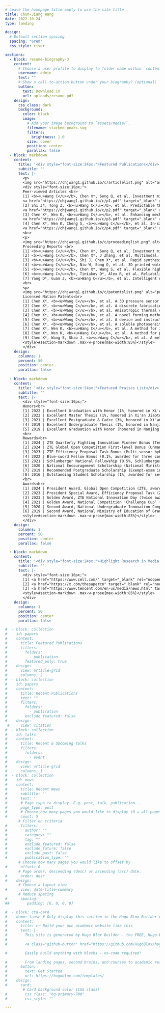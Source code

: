 ```yaml
---
# Leave the homepage title empty to use the site title
title: Chun-Jiang Wang
date: 2022-10-24
type: landing

design:
  # Default section spacing
  spacing: "6rem"
  css_style: river

sections:
  - block: resume-biography-3
    content:
      # Choose a user profile to display (a folder name within `content/authors/`)
      username: admin
      text: ""
      # Show a call-to-action button under your biography? (optional)
      button:
        text: Download CV
        url: uploads/resume.pdf
    design:
      css_class: dark
      background:
        color: black
        image:
          # Add your image background to `assets/media/`.
          filename: stacked-peaks.svg
          filters:
            brightness: 1.0
          size: cover
          position: center
          parallax: false         
  - block: markdown
    content:
      title: '<div style="font-size:24px;">Featured Publications</div>'
      subtitle: ''
      text: |-
        <p>
        <img src="https://chjwang1.github.io/c/articlelist.png" alt="articlelist"></p>
        <div style="font-size:16px;">
        Peer-viewed Articles <br>
        [1]	<b><u>Wang C</u></b>, Chen X*, Song Q, et al. Investment micro–casting 3D printed multi–metamaterial for programmable multimodal biomimetic electronics. <b><i>Device</i></b> (CellPress). 3, 100658 (2025). <a href="https://doi.org/10.1016/j.device.2024.100658" target="_blank" rel="noopener">https://doi.org/10.1016/j.device.2024.100658</a>
        <a href="https://chjwang1.github.io/c/p1.pdf" target="_blank" rel="noopener">📑Download</a> <br>
        [2]	Shi J*, Tong Z, <b><u>Wang C</u></b>, et al. Predictable thermoelectric performance of directly synthesized Bi0.5Sb1.5Te3 using laser powder bed fusion additive manufacturing. <b><i>Ceram. Int.</i></b> 50, 2, 2921-2930 (2024). <a href="https://doi.org/10.1016/j.ceramint.2023.11.035" target="_blank" rel="noopener">https://doi.org/10.1016/j.ceramint.2023.11.035</a>
        <a href="https://chjwang1.github.io/c/p2.pdf" target="_blank" rel="noopener">📑Download</a> <br>
        [3]	Chen X*, Wen K, <b><u>Wang C</u></b>, et al. Enhancing mechanical strength of carbon fiber-epoxy interface through electro-wetting of fiber surface. <b><i>Compos. Part B Eng.</i></b> 234, 109751 (2022). <a href="https://doi.org/10.1016/j.compositesb.2022.110368" target="_blank" rel="noopener">https://doi.org/10.1016/j.compositesb.2022.110368</a>
        <a href="https://chjwang1.github.io/c/p3.pdf" target="_blank" rel="noopener">📑Download</a> <br>
        [4]	Chen X*, Wen K, Cheng S, <b><u>Wang C</u></b>, et al. In-situ damage self-monitoring of fiber-reinforced composite by integrating self-powered ZnO nanowires decorated carbon fabric. <b><i>Compos. Part B Eng.</i></b> 248, 110368 (2023). <a href="https://doi.org/10.1016/j.compositesb.2022.109751" target="_blank" rel="noopener">https://doi.org/10.1016/j.compositesb.2022.109751</a>
        <a href="https://chjwang1.github.io/c/p4.pdf" target="_blank" rel="noopener">📑Download</a> <br>
        <br>
        <p>
        <img src="https://chjwang1.github.io/c/proceedinglist.png" alt="proceedinglist"></p>
        Proceeding Reports <br>
        [1]	<b><u>Wang C</u></b>, Chen X*, Song Q, et al. Investment micro–casting 3D printed polymeric programmable metamaterials for biomimetic multimodal electronics. <b><i><a href="https://www.acs.org/events/fall.html"  target="_blank" rel="noopener">ACS Fall 2025. Oral</a></i></b>, Washington, DC, USA, August 17-21st (2025).<br>
        [2]	<b><u>Wang C</u></b>, Chen X*, J Zhang, et al. Multimodal, neurological, programmable multi-metamaterial bioelectronics via investment micro–casting mediated 3D printing. International Workshop on Bionic Engineering & Plenary Meetings of ISO/TC 266 Biomimetics (<b><i><a href="http://iwbe2025.huicekeji.com/En/Default" target="_blank" rel="noopener">IWBE 2025. Oral</a></i></b>), Vienna, Austria, September 23-27th (2025).<br>
        [3]	<b><u>Wang C</u></b>, Shi J, Chen X*, et al. Rapid synthesis and fabrication of thermoelectric pile using laser-regulated forming technique. Proceedings of the 15th International Conference on Frontiers of Design and Manufacturing (<b><i><a href="https://www.cmes.org/2e7909094b5d4f4e8acb4aa87fce5281.html" target="_blank" rel="noopener">ICFDM 2022. Poster</a></i></b>), Changchun, Jilin, China, August 17-19th (2022).<br>
        [4]	<b><u>Wang C</u></b>, Niu W, Song Q, et al. 3D printed water–soluble UV photopolymer for flexible sensor with sacrificial scaffolds and indirect molding. Proceedings of The 16th IEEE International Conference on Nano/Micro Engineered & Molecular Systems (<b><i><a href="https://ieeexplore.ieee.org/document/9451389" target="_blank" rel="noopener">IEEE NEMS 2021. Oral</a></i></b>), Xiamen, Fujian, China, pp. 478–479 (2021).<br>
        [5]	<b><u>Wang C</u></b>, Chen X*, Wang S, et al. Flexible high-performed piezoelectric nanocomposite and its structural application. Proceedings of the 14th International Conference on Frontiers of Design and Manufacturing (<b><i><a href="https://mm.scimeeting.cn/en/web/index/186" target="_blank" rel="noopener">ICFDM 2020. Poster</a></i></b>), Xi’an, Shaanxi, China, September 12-14th (2020).<br>
        [6]	<b><u>Wang C</u></b>, Tiniakov D*, Alex R, et al. Reliability simulation and optimization of multilayered pump system on the base of discrete-time Markov chain. Proceedings of the 5th International Conference on mechanical and equipment reliability design (<b><i><a href="https://cca.nuaa.edu.cn/list/01_docu./03256" target="_blank" rel="noopener">ICMER 2019. Oral</a></i></b>), Nanjing, Jiangsu, China, March 6-8th (2019).<br>
        [7]	Yang D*, Guan J, <b><u>Wang C</u></b>, et al. Intelligent upgrade and practice of the small batch, multiple varieties production for sever assembly and package in ZTE-Binjiang Factory. MBA Collection of Management Case Research Center of Guanghua School of Management (<b><i><a href="https://www.gsm.pku.edu.cn/case/dzalk.htm" target="_blank" rel="noopener">MBA E-cases 2024</a></i></b>), PKU, Beijing, China, June 23rd (2024).<br>
        <br>
        <p>
        <img src="https://chjwang1.github.io/c/patentslist.png" alt="patentslist"></p>
        Licensed Nation Patents<br>
        [1]	Chen X*, <b><u>Wang C</u></b>, et al. A 3D pressure sensor based on 3D printing template method and its preparation method. <a href="https://www.innojoy.com/patent/patent.html?docno=CN202011642025.3&pnmno=CN112848269A&trsdb=fmzl&showList=true" target="_blank" rel="noopener">CN-ZL:202011642025.3 (2022)</a>  <a href="https://chjwang1.github.io/c/l1.pdf" target="_blank" rel="noopener">📑Download</a> <br>
        [2]	Chen X*, <b><u>Wang C</u></b>, et al. A discrete fabrication method of two-dimensional nano-aerogel with designable three-dimensional structure. <a href="https://www.innojoy.com/patent/patent.html?docno=CN202110475777.3&pnmno=CN113289558A&trsdb=fmzl&showList=true" target="_blank" rel="noopener">CN-ZL:202110475777.3 (2022)</a> <a href="https://chjwang1.github.io/c/l2.pdf" target="_blank" rel="noopener">📑Download</a> <br>
        [3]	Chen X*, <b><u>Wang C</u></b>, et al. Anisotropic thermal conductive flexible piezoelectric sensor and its micro-fabrication. <a href="https://www.innojoy.com/patent/patent.html?docno=CN202110562500.4&pnmno=CN113337000B&trsdb=fmsq&showList=true" target="_blank" rel="noopener">CN-ZL: 202110562500.4 (2021)</a> <a href="https://chjwang1.github.io/c/l3.pdf" target="_blank" rel="noopener">📑Download</a> <br>
        [4]	Chen X*, <b><u>Wang C</u></b>, et al. A novel forming method for metal-based metamaterial electronics based on indirect additive manufacturing. <a href="https://www.innojoy.com/patent/patent.html?docno=CN202110562340.3&pnmno=CN113351827B&trsdb=fmsq&showList=true" target="_blank" rel="noopener">CN-ZL:202110562340.3 (2021)</a> <a href="https://chjwang1.github.io/c/l4.pdf" target="_blank" rel="noopener">📑Download</a> <br>
        [5]	Chen X*, <b><u>Wang C</u></b>, et al. A device and instructed method for solid-liquid exchange of residuals in micropores. <a href="https://www.innojoy.com/patent/patent.html?docno=CN202110581806.4&pnmno=CN113372502A&trsdb=fmzl&showList=true" target="_blank" rel="noopener">CN-ZL: 202110581806.4 (2021)</a> <a href="https://chjwang1.github.io/c/l5.pdf" target="_blank" rel="noopener">📑Download</a> <br>
        [6]	Chen X*, <b><u>Wang C</u></b>, et al. A soluble photosensitive resin and its preparation and curing method for suppressing layer patterns. <a href="https://www.innojoy.com/patent/patent.html?docno=CN202011639304.4&pnmno=CN112778447A&trsdb=fmzl&showList=true" target="_blank" rel="noopener">CN-ZL: 202011639304.4 (2021)</a> <a href="https://chjwang1.github.io/c/l6.pdf" target="_blank" rel="noopener">📑Download</a> <br>
        [7]	Chen X*, Wen K, <b><u>Wang C</u></b>, et al. A method for improving the performance of fiber resin-based composite material. <a href="https://www.innojoy.com/patent/patent.html?docno=CN202111023062.0&pnmno=CN113583268B&trsdb=fmsq&showList=true" target="_blank" rel="noopener">CN-ZL: 202111023062.0 (2021)</a> <a href="https://chjwang1.github.io/c/l7.pdf" target="_blank" rel="noopener">📑Download</a> <br>
        [8]	Chen X*, Wen K, <b><u>Wang C</u></b>, et al. A method for preparing fiber composite material with high interface strength. <a href="https://www.innojoy.com/patent/patent.html?docno=CN202111008986.3&pnmno=CN113638228A&trsdb=fmzl&showList=true" target="_blank" rel="noopener">CN-ZL:202111008986.3 (2021)</a> <a href="https://chjwang1.github.io/c/l8.pdf" target="_blank" rel="noopener">📑Download</a> <br>
        [9]	Chen X*, Wang S, Shao J. <b><u>Wang C</u></b>, et al. A method for preparing flexible transparent conductive films based on micro-stereolithography. <a href="https://www.innojoy.com/patent/patent.html?docno=CN202011640019.4&pnmno=CN112768141A&trsdb=fmzl&showList=true" target="_blank" rel="noopener">CN-ZL: 202011640019.4 (2021)</a> <a href="https://chjwang1.github.io/c/l9.pdf" target="_blank" rel="noopener">📑Download</a> <br>
        <style>#section-markdown .max-w-prose{max-width:85%}</style>
        </div>
    design:
      columns: 1
      percent: 50
      position: center
      parallax: false
 
  - block: markdown
    content:
      title: '<div style="font-size:24px;">Featured Praises List</div>'
      subtitle: ''
      text: |-
        <div style="font-size:16px;">
        Honors<br>
        [1] 2022 | Excellent Graduation with Honor (1%, honored in Xi'an Jiaotong University) <a href="https://chjwang1.github.io/c/honor1.jpg" target="_blank" rel="noopener">Certificate</a> <br>
        [2] 2022 | Excellent Master Thesis (1%, honored in Xi'an Jiaotong University) <a href="https://gs.xjtu.edu.cn/info/1187/8982.htm" target="_blank" rel="noopener">Certificate</a> <br>
        [3] 2021 | Excellent Postgraduate & Cadre (3%, honored in Xi'an Jiaotong University) <a href="https://chjwang1.github.io/c/honor3.jpg" target="_blank" rel="noopener">Certificate</a> <br>
        [4] 2019 | Excellent Undergraduate Thesis (1%, honored in Nanjing University of Aeronautics and Astronatics) <a href="https://aao.nuaa.edu.cn/_t2299/2019/0701/c19045a171711/page.htm" target="_blank" rel="noopener">Certificate</a><br>
        [5] 2019 | Excellent Graduation with Honor (honored in Nanjing University of Aeronautics and Astronatics) <a href="https://cca.nuaa.edu.cn/_s146/_t862/4769/list.psp" target="_blank" rel="noopener">Certificate</a> <br>
        <br>
        Rewards<br>
        [1] 2024 | ZTE Quarterly Fighting Innovation Pioneer Bonus (Temperature wireless sensing system benefits production equipment status detection) <a href="https://chjwang1.github.io/c/reward1.jpg" target="_blank" rel="noopener">Certificate</a> <br>
        [2] 2024 | ZTE Global Open Competition First-level Bonus (Unmanned inspection system for packagment line with intelligent operation and real-time maintenance) <a href="" target="_blank" rel="noopener">Certificate</a> <br>
        [3] 2023 | ZTE Efficiency Proposal Task Bonus (Multi-sensor hybrid packaging product intelligent scheduling system) <a href="https://chjwang1.github.io/c/reward2.jpg" target="_blank" rel="noopener">Certificate</a> <br>
        [4] 2022 | Blue-sword Fellow Bonus (0.1%, awarded for three consecutive years, ZTE) <a href="https://chjwang1.github.io/c/reward3.jpg" target="_blank" rel="noopener">Certificate</a> <br>
        [5] 2021 | Schlumberger National Fellowship (0.5%, Schlumberger Foundation) <a href="https://chjwang1.github.io/c/reward4.jpg" target="_blank" rel="noopener">Certificate</a> <br> 
        [6] 2020 | National Encouragement Scholarship (National Ministry of Education) <a href="https://chjwang1.github.io/c/reward.jpg" target="_blank" rel="noopener">Certificate</a> <br>
        [7] 2019 | Recommended Postgraduate Scholarship (Exempt-exam in the admission) <a href="https://yz.xjtu.edu.cn/2019tmmd.pdf" target="_blank" rel="noopener">Certificate</a> <br>
        [8] 2016 | Outstanding Student Scholarship (1%, awarded for seven consecutive years) <a href="https://chjwang1.github.io/c/reward5.png" target="_blank" rel="noopener">Certificate</a> <br>
        <br>
        Awards<br>
        [1] 2024 | President Award, Global Open Competition (ZTE, awarder: president Mr. Jianming Yang) <a href="" target="_blank" rel="noopener">Certificate</a> <br>
        [2] 2023 | President Special Award, Efficiency Proposal Task (ZTE, awarder: vice president Mr. Guoxing Ding) <a href="https://chjwang1.github.io/c/award2.jpg" target="_blank" rel="noopener">Certificate</a> <br>
        [3] 2023 | Golden Award, ZTE National Innovation Day (twice awarded) <a href="https://chjwang1.github.io/c/award3.jpg" target="_blank" rel="noopener">Certificate</a> <br>
        [4] 2021 | Golden Award, National Competition ‘Challenge Cup’ (4/379, the 13th National Competition of Academic & Technological Works, Xi'an, Shaanxi Province, China) <a href="https://chjwang1.github.io/c/award4.png" target="_blank" rel="noopener">Certificate</a> <br>
        [5] 2020 | Second Award, National Undergraduate Innovation Competition (Mechanical Engineering Innovation and Creativity Competition, Yantai, Shandong Province, China) <a href="https://chjwang1.github.io/c/award5.jpg" target="_blank" rel="noopener">Certificate</a> <br>
        [6] 2019 | Second Award, National Ministry of Education of Graduation Dissertation Competition <a href="https://chjwang1.github.io/c/award6.jpg" target="_blank" rel="noopener">Certificate</a> <br>
        <style>#section-markdown .max-w-prose{max-width:85%}</style>
        </div>
    design:
      columns: 1
      percent: 50
      position: center
      parallax: false

  - block: markdown
    content:
      title: '<div style="font-size:24px;">Highlight Research in Media Reports</div>'
      subtitle: ''
      text: |-
        <div style="font-size:16px;">
        [1] <a href="https://www.cell.com/" target="_blank" rel="noopener">Cell Press</a> | <a href="https://mp.weixin.qq.com/s/JZcwoTF9_DqdBhmDQuCa8Q" target="_blank" rel="noopener">https://mp.weixin.qq.com/s/JZcwoTF9_DqdBhmDQuCa8Q</a> <br>
        [2] <a href="https://x.com/thepapercn" target="_blank" rel="noopener">The Paper</a> | <a href="https://m.thepaper.cn/newsDetail_forward_29947549" target="_blank" rel="noopener">https://m.thepaper.cn/newsDetail_forward_29947549</a> <br>
        [3] <a href="https://www.tencent.com/en-us/media/news.html" target="_blank" rel="noopener">Tencent News</a> | <a href="https://news.qq.com/rain/a/20250116A078JY00?suid=&media_id=" target="_blank" rel="noopener">https://news.qq.com/rain/a/20250116A078JY00?suid=&media_id=</a> <br>
        <style>#section-markdown .max-w-prose{max-width:85%}</style>
        </div>
    design:
      columns: 1
      percent: 50
      position: center
      parallax: false

#  - block: collection
#    id: papers
#    content:
#      title: Featured Publications
#      filters:
#        folders:
#          - publication
#        featured_only: true
#    design:
#      view: article-grid
#      columns: 2
#  - block: collection
#    id: papers
#    content:
#      title: Recent Publications
#      text: ""
#      filters:
#        folders:
#          - publication
#        exclude_featured: false
#    design:
 #     view: citation
#  - block: collection
#    id: talks
#    content:
#      title: Recent & Upcoming Talks
#      filters:
#        folders:
#          - event
#    design:
#      view: article-grid
#      columns: 1
#  - block: collection
#    id: news
#    content:
#      title: Recent News
#      subtitle: ''
#      text: ''
#      # Page type to display. E.g. post, talk, publication...
#      page_type: post
#      # Choose how many pages you would like to display (0 = all pages)
#      count: 5
      # Filter on criteria
#      filters:
#        author: ""
#        category: ""
#        tag: ""
#        exclude_featured: false
#        exclude_future: false
#        exclude_past: false
#        publication_type: ""
      # Choose how many pages you would like to offset by
#      offset: 0
      # Page order: descending (desc) or ascending (asc) date.
#      order: desc
#    design:
      # Choose a layout view
#      view: date-title-summary
      # Reduce spacing
#      spacing:
##        padding: [0, 0, 0, 0]

#  - block: cta-card
#    demo: fause # Only display this section in the Hugo Blox Builder demo site
#    content:
#      title: 👉 Build your own academic website like this
#      text: |-
#        This site is generated by Hugo Blox Builder - the FREE, Hugo-based open source website builder trusted by 250,000+ academics like you.
#
#        <a class="github-button" href="https://github.com/HugoBlox/hugo-blox-builder" data-color-scheme="no-preference: light; light: light; dark: dark;" data-icon="octicon-star" data-size="large" data-show-count="true" aria-label="Star HugoBlox/hugo-blox-builder on GitHub">Star</a>

#        Easily build anything with blocks - no-code required!
        
#        From landing pages, second brains, and courses to academic resumés, conferences, and tech blogs.
#      button:
#        text: Get Started
#        url: https://hugoblox.com/templates/
#    design:
#      card:
        # Card background color (CSS class)
#        css_class: "bg-primary-700"
#        css_style: ""

---
```

